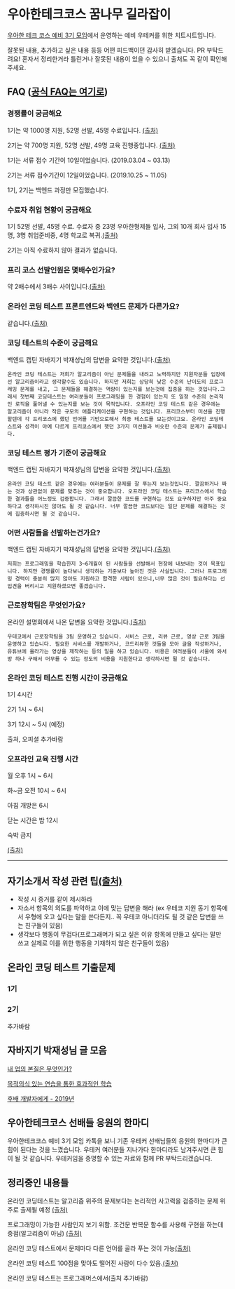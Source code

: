 # 우아한테크코스 꿈나무 길라잡이

[우아한 테크 코스 예비 3기 모임](https://open.kakao.com/o/g91HiGAc)에서 운영하는 예비 우테커를 위한 치트시트입니다.

잘못된 내용, 추가하고 싶은 내용 등등 어떤 피드백이던 감사히 받겠습니다. PR 부탁드려요! 혼자서 정리한거라 틀린거나 잘못된 내용이 있을 수 있으니 출처도 꼭 같이 확인해주세요.

## FAQ ([공식 FAQ는 여기로](https://woowacourse.github.io/faq.html))

### 경쟁률이 궁금해요

1기는 약 1000명 지원, 52명 선발, 45명 수료입니다. [(출처)](https://youtu.be/9cyAqCdtews?t=2857)

2기는 약 700명 지원, 52명 선발, 49명 교육 진행중입니다. [(출처)](https://youtu.be/9cyAqCdtews?t=2915)

1기는 서류 접수 기간이 10일이었습니다. (2019.03.04 ~ 03.13)

2기는 서류 접수기간이 12일이었습니다. (2019.10.25 ~ 11.05)

1기, 2기는 백엔드 과정만 모집했습니다.

### 수료자 취업 현황이 궁금해요

1기 52명 선발, 45명 수료. 수료자 중 23명 우아한형제들 입사,  그외 10개 회사 입사 15명, 3명 취업준비중, 4명 학교로 복귀.[(출처)](https://youtu.be/9cyAqCdtews?t=2875)

2기는 아직 수료하지 않아 결과가 없습니다.

### 프리 코스 선발인원은 몇배수인가요?

약 2배수에서 3배수 사이입니다.[(출처)](https://youtu.be/9cyAqCdtews?t=6994)

### 온라인 코딩 테스트 프론트엔드와 백엔드 문제가 다른가요?

같습니다.[(출처)](https://youtu.be/9cyAqCdtews?t=5297)

### 코딩 테스트의 수준이 궁금해요

백엔드 캡틴 자바지기 박재성님의 답변을 요약한 것입니다.[(출처)](https://youtu.be/9cyAqCdtews?t=5332)

```
온라인 코딩 테스트는 저희가 알고리즘이 아닌 문제들을 내려고 노력하지만 지원자분들 입장에선 알고리즘이라고 생각할수도 있습니다. 하지만 저희는 상당히 낮은 수준의 난이도의 프로그래밍 문제를 내고, 그 문제들을 해결하는 역량이 있는지를 보는것에 집중을 하는 것입니다.그래서 첫번째 코딩테스트는 여러분들이 프로그래밍을 한 경험이 있는지 또 일정 수준의 논리적인 로직을 풀어낼 수 있는지를 보는 것이 목적입니다. 오프라인 코딩 테스트 같은 경우에는 알고리즘이 아니라 작은 규모의 애플리케이션을 구현하는 것입니다. 프리코스부터 미션을 진행할텐데 각 프리코스에 했던 언어를 기반으로해서 최종 테스트를 보는것이고요. 온라인 코딩테스트와 성격이 아예 다르게 프리코스에서 햇던 3가지 미션들과 비슷한 수준의 문제가 출제됩니다. 
```

### 코딩 테스트 평가 기준이 궁금해요

백엔드 캡틴 자바지기 박재성님의 답변을 요약한 것입니다.[(출처)](https://youtu.be/9cyAqCdtews?t=5725)

```
온라인 코딩 테스트 같은 경우에는 여러분들이 문제를 잘 푸는지 보는것입니다. 깔끔하거나 짜는 것과 상관없이 문제를 맞추는 것이 중요합니다. 오프라인 코딩 테스트는 프리코스에서 학습한 결과들을 어느정도 검증합니다. 그래서 깔끔한 코드를 구현하는 것도 요구하지만 아주 중요하다고 생각하시진 않아도 될 것 같습니다. 너무 깔끔한 코드보다는 일단 문제를 해결하는 것에 집중하시면 될 것 같습니다.
```

### 어떤 사람들을 선발하는건가요?

백엔드 캡틴 자바지기 박재성님의 답변을 요약한 것입니다.[(출처)](https://youtu.be/9cyAqCdtews?t=6004)

```
저희는 프로그래밍을 학습한지 3~6개월이 된 사람들을 선발해서 현장에 내보내는 것이 목표입니다. 하지만 경쟁률이 높다보니 생각하는 기준보다 높아진 것은 사실입니다. 그러나 프로그래밍 경력이 충분히 많지 않아도 지원하고 합격한 사람이 있으니,너무 많은 것이 필요하다는 선입견을 버리시고 지원하셨으면 좋겠습니다.
```

### 근로장학팀은 무엇인가요?

온라인 설명회에서 나온 답변을 요약한 것입니다.[(출처)](https://youtu.be/9cyAqCdtews?t=6769)

```
우테코에서 근로장학팀을 3팀 운영하고 있습니다. 서비스 근로, 리뷰 근로, 영상 근로 3팀을 운영하고 있습니다. 필요한 서비스를 개발하거나, 코드리뷰한 것들을 모아 글을 작성하거나, 유튜브에 올라가는 영상을 제작하는 등의 일을 하고 있습니다. 비용은 여러분들이 서울에 와서 방 하나 구해서 머무를 수 있는 정도의 비용을 지원한다고 생각하시면 될 것 같습니다.
```

### 온라인 코딩 테스트 진행 시간이 궁금해요

1기 4시간

2기 1시 ~ 6시

3기 12시 ~ 5시 (예정)

출처, 오피셜 추가바람

### 오프라인 교육 진행 시간

월 오후 1시 ~ 6시 

화~금 오전 10시 ~ 6시

아침 개방은 6시

닫는 시간은 밤 12시 

숙박 금지

[(출처)](https://youtu.be/9cyAqCdtews?t=9049)


---

## 자기소개서 작성 관련 팁[(출처)](https://brunch.co.kr/@javajigi/14)

- 작성 시 증거를 같이 제시하라
- 자소서 항목의 의도를 파악하고 이에 맞는 답변을 해라 (ex 우테코 지원 동기 항목에서 우형에 오고 싶다는 말을 쓴다든지.. 꼭 우테코 아니더라도 될 것 같은 답변을 쓰는 친구들이 있음)
- 생각보다 행동이 무겁다(프로그래머가 되고 싶은 이유 항목에 만들고 싶다는 말만 쓰고 실제로 이를 위한 행동을 기재하지 않은 친구들이 있음)

## 온라인 코딩 테스트 기출문제

### 1기

### 2기

추가바람

## 자바지기 박재성님 글 모음

[내 업의 본질은 무엇인가?](https://brunch.co.kr/@javajigi/14)

[목적의식 있는 연습을 통한 효과적인 학습](https://brunch.co.kr/@javajigi/8)

[후배 개발자에게 - 2019년](https://brunch.co.kr/@javajigi/4)

## 우아한테크코스 선배들 응원의 한마디

우아한테크코스 예비 3기 모임 카톡을 보니 기존 우테커 선배님들의 응원의 한마디가 큰 힘이 된다는 것을 느꼈습니다. 우테커 여러분들 지나가다 한마디라도 남겨주시면 큰 힘이 될 것 같습니다. 우테커임을 증명할 수 있는 자료와 함께 PR 부탁드리겠습니다.

## 정리중인 내용들

온라인 코딩테스트는 알고리즘 위주의 문제보다는 논리적인 사고력을 검증하는 문제 위주로 출제될 예정 [(출처)](https://woowacourse.github.io/faq.html)

프로그래밍이 가능한 사람인지 보기 위함. 조건문 반복문 함수를 사용해 구현을 하는데 중점(알고리즘이 아님) [(출처)](https://youtu.be/9cyAqCdtews?t=3940) 

온라인 코딩 테스트에서 문제마다 다른 언어를 골라 푸는 것이 가능[(출처)](#)

온라인 코딩 테스트 100점을 맞아도 떨어진 사람이 다수 있음.[(출처)](https://youtu.be/9cyAqCdtews?t=3984)

온라인 코딩 테스트는 프로그래머스에서(출처 추가바람)

